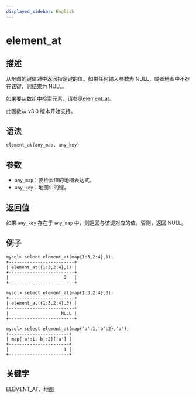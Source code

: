 ```yaml
---
displayed_sidebar: English
---
```


# element_at

## 描述

从地图的键值对中返回指定键的值。如果任何输入参数为 NULL，或者地图中不存在该键，则结果为 NULL。

如果要从数组中检索元素，请参见[element_at](../array-functions/element_at.md)。

此函数从 v3.0 版本开始支持。

## 语法

```Haskell
element_at(any_map, any_key)
```

## 参数

- `any_map`：要检索值的地图表达式。
- `any_key`：地图中的键。

## 返回值

如果 `any_key` 存在于 `any_map` 中，则返回与该键对应的值。否则，返回 NULL。

## 例子

```plain text
mysql> select element_at(map{1:3,2:4},1);
+-------------------------+
| element_at({1:3,2:4},1) |
+-------------------------+
|                     3   |
+-------------------------+

mysql> select element_at(map{1:3,2:4},3);
+-------------------------+
| element_at({1:3,2:4},3) |
+-------------------------+
|                    NULL |
+-------------------------+

mysql> select element_at(map{'a':1,'b':2},'a');
+-----------------------+
| map{'a':1,'b':2}['a'] |
+-----------------------+
|                     1 |
+-----------------------+
```

## 关键字

ELEMENT_AT、地图
